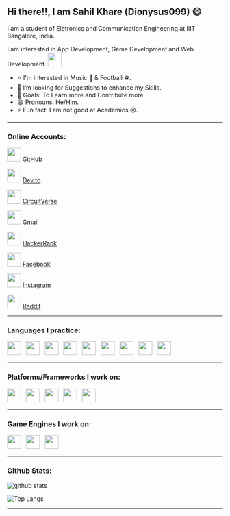 ## Hi there!!, I am Sahil Khare (Dionysus099) 😄

I am a student of Eletronics and Communication Engineering at IIIT Bangalore, India.

I am interested in App Development, Game Development and Web Development. <img height="32" width="32" src="https://img.icons8.com/nolan/2x/programming.png" />

- ⭐ I'm interested in Music 🎼 & Football ⚽.
- 🤔 I’m looking for Suggestions to enhance my Skills.
- 🥅 Goals: To Learn more and Contribute more.
- 😄 Pronouns: He/Him.
- ⚡ Fun fact: I am not good at Academics ☹.

---

###   Online Accounts:

<img height="32" width="32" src="https://img.icons8.com/nolan/2x/github.png" /> [GitHub]

<img height="32" width="32" src="https://cdn1.iconfinder.com/data/icons/logos-and-brands-3/512/84_Dev_logo_logos-512.png" /> [Dev.to]

<img height="32" width="32" src="https://pbs.twimg.com/profile_images/1232053138212847617/EPE--hw8_400x400.jpg" /> [CircuitVerse]

<img height="32" width="32" src="https://img.icons8.com/fluent/2x/gmail.png" /> [Gmail]

<img height="32" width="32" src="https://upload.wikimedia.org/wikipedia/commons/4/40/HackerRank_Icon-1000px.png" /> [HackerRank]

<!-- <img height="32" width="32" src="https://1.bp.blogspot.com/-pBimI1ZhYAA/Wnde0nmCz8I/AAAAAAAABPI/5LZ2y9tBOZIV-pm9KNbyNy3WZJkGS54WgCPcBGAYYCw/s1600/codeforce.png" /> [Codeforces] (Not Active) -->

<!-- <img height="32" width="32" src="https://res-4.cloudinary.com/crunchbase-production/image/upload/c_lpad,f_auto,q_auto:eco/ikqra03zdnggljdu5vv0" /> [freeCodeCamp] -->

<img height="32" width="32" src="https://img.icons8.com/nolan/2x/facebook-new.png" /> [Facebook]

<img height="32" width="32" src="https://img.icons8.com/nolan/2x/instagram-new.png" /> [Instagram]

<img height="32" width="32" src="https://img.icons8.com/nolan/2x/reddit.png" /> [Reddit]


---

### Languages I practice:

<img height="32" width="32" src="https://www.flaticon.com/svg/static/icons/svg/226/226777.svg" /> &nbsp;
<img height="32" width="32" src="https://img.icons8.com/color/2x/c-plus-plus-logo.png" /> &nbsp;
<img height="32" width="32" src="https://img.icons8.com/color/2x/python.png" /> &nbsp;
<img height="32" width="32" src="https://img.icons8.com/color/2x/c-programming.png" /> &nbsp;
<img height="32" width="32" src="https://user-images.githubusercontent.com/26507463/53453892-49908900-3a04-11e9-9dce-77ed3d694326.png" /> &nbsp;
<img height="32" width="32" src="https://img.icons8.com/color/2x/html-5.png" /> &nbsp;
<img height="32" width="32" src="https://img.icons8.com/color/2x/css3.png" /> &nbsp;
<img height="32" width="32" src="https://img.icons8.com/color/2x/javascript.png" /> &nbsp;
<img height="32" width="32" src="https://img.icons8.com/color/2x/c-sharp-logo.png" />

---

### Platforms/Frameworks I work on:

<img height="32" width="32" src="https://cdn.iconscout.com/icon/free/png-512/flutter-2038877-1720090.png" /> &nbsp;
<img height="32" width="32" src="https://static.wikia.nocookie.net/logopedia/images/d/db/Android_Studio_Icon_2021.svg/revision/latest/scale-to-width-down/200?cb=20210305211354" /> &nbsp;
<img height="32" width="32" src="https://cdn4.iconfinder.com/data/icons/google-i-o-2016/512/google_firebase-2-512.png" /> &nbsp;
<img height="32" width="32" src="https://img.icons8.com/color/2x/bootstrap.png" /> &nbsp;
<img height="32" width="32" src="https://cdn.iconscout.com/icon/free/png-512/arduino-4-569256.png" />

---

### Game Engines I work on:

<img height="32" width="32" src="https://img.icons8.com/nolan/2x/unity.png" /> &nbsp;
<img height="32" width="32" src="https://img.icons8.com/nolan/2x/unreal-engine.png" /> &nbsp;
<img height="32" width="32" src="https://www.pngkit.com/png/full/873-8733598_custom-drawing-in-2d-godot-engine-latest-documentation.png" />

---

###   Github Stats:

![github stats](https://github-readme-stats-new.dionysus099.vercel.app/api?username=Dionysus099&show_icons=true&theme=tokyonight)

![Top Langs](https://github-readme-stats.vercel.app/api/top-langs/?username=Dionysus099&show_icons=true&theme=tokyonight)

---

[GitHub]: https://github.com/Dionysus099
[Dev.to]: https://dev.to/dionysus099
[CircuitVerse]: https://circuitverse.org/users/17109
[Gmail]: mailto:sahilkhare099@gmail.com
[HackerRank]: https://www.hackerrank.com/Dionysus099
[Codeforces]: https://codeforces.com/profile/Sahil099
[freeCodeCamp]: https://www.freecodecamp.org/fccb5a7255c-4a62-46ef-bd96-f1312e8a0fc2
[Facebook]: https://facebook.com/sahilkhare099
[Instagram]: https://instagram.com/i_saw.hill
[Reddit]: https://www.reddit.com/user/Dionysus099

